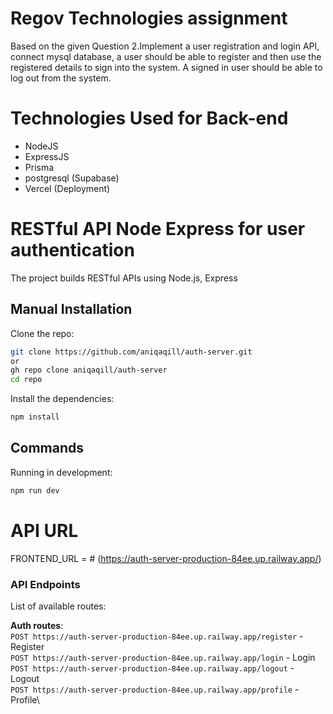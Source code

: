 # Regov Technologies assignment
Based on the given Question 2.Implement a user registration and login API, connect mysql database, a user should be able to register and then use the registered details to sign into the system. A signed in user should be able to log out from the system.

# Technologies Used for Back-end
- NodeJS
- ExpressJS
- Prisma 
- postgresql (Supabase)
- Vercel (Deployment)

# RESTful API Node Express for user authentication
The project builds RESTful APIs using Node.js, Express

## Manual Installation
Clone the repo:

```bash
git clone https://github.com/aniqaqill/auth-server.git
or
gh repo clone aniqaqill/auth-server
cd repo
```

Install the dependencies:

```bash
npm install
```

## Commands

Running in development:

```bash
npm run dev
```

# API URL
FRONTEND_URL = # 
(https://auth-server-production-84ee.up.railway.app/)


### API Endpoints

List of available routes:

**Auth routes**:\
`POST https://auth-server-production-84ee.up.railway.app/register` - Register\
`POST https://auth-server-production-84ee.up.railway.app/login` - Login\
`POST https://auth-server-production-84ee.up.railway.app/logout` - Logout\
`POST https://auth-server-production-84ee.up.railway.app/profile` - Profile\
